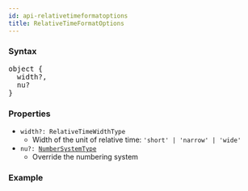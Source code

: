 ```yaml
---
id: api-relativetimeformatoptions
title: RelativeTimeFormatOptions
---
```


### Syntax

<pre class="syntax">
object {
  width?,
  nu?
}
</pre>

### Properties
  - <code class="def">width?: <span>RelativeTimeWidthType</span></code>
    - Width of the unit of relative time: `'short' | 'narrow' | 'wide'`
  - <code class="def">nu?: <span>[NumberSystemType](api-numbersystemtype.html)</span></code>
    - Override the numbering system

### Example

```typescript

```

<pre class="output">
</pre>
